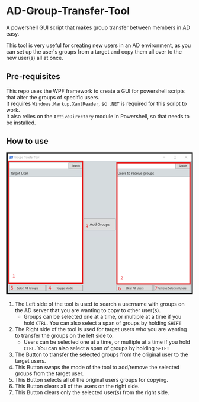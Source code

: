 # AD-Group-Transfer-Tool

A powershell GUI script that makes group transfer between members in AD easy.

This tool is very useful for creating new users in an AD environment, as you can set up the user's groups from a target and copy them all over to the new user(s) all at once.

## Pre-requisites

This repo uses the WPF framework to create a GUI for powershell scripts that alter the groups of specific users.
<br> It requires `Windows.Markup.XamlReader`, so `.NET` is required for this script to work.
<br> It also relies on the `ActiveDirectory` module in Powershell, so that needs to be installed.

## How to use

![Annotated Group Transfer Tool](./images/toolAnnotated.png)

1. The Left side of the tool is used to search a username with groups on the AD server that you are wanting to copy to other user(s).
    - Groups can be selected one at a time, or multiple at a time if you hold `CTRL`. You can also select a span of groups by holding `SHIFT`
2. The Right side of the tool is used for target users who you are wanting to transfer the groups on the left side to.
    - Users can be selected one at a time, or multiple at a time if you hold `CTRL`. You can also select a span of groups by holding `SHIFT`
3. The Button to transfer the selected groups from the original user to the target users.
4. This Button swaps the mode of the tool to add/remove the selected groups from the target user.
5. This Button selects all of the original users groups for copying.
6. This Button clears all of the users on the right side.
7. This Button clears only the selected user(s) from the right side.

